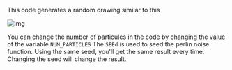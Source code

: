 This code generates a random drawing 
similar to this

![img](assets/gen-art.png)

You can change the number of particules in the code by changing the value of the variable `NUM_PARTICLES`
The `SEEd` is used to seed the perlin noise function. Using the same seed, you'll get the same result every time.
Changing the seed will change the result.
